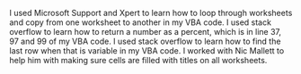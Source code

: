 I used Microsoft Support and Xpert to learn how to loop through worksheets and copy from one worksheet to another in my VBA code.  I used stack overflow to learn how to return a number as a percent, which is in line 37, 97 and 99 of my VBA code.  I used stack overflow to learn how to find the last row when that is variable in my VBA code. I worked with Nic Mallett to help him with making sure cells are filled with titles on all worksheets.
